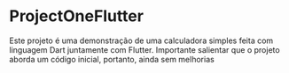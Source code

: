 # ProjectOneFlutter
Este projeto é uma demonstração de uma calculadora simples feita com linguagem Dart juntamente com Flutter. Importante salientar que o projeto aborda um código inicial, portanto, ainda sem melhorias
